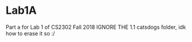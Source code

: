 # Lab1A
Part a for Lab 1 of CS2302 Fall 2018
IGNORE THE 1.1 catsdogs folder, idk how to erase it so :/
